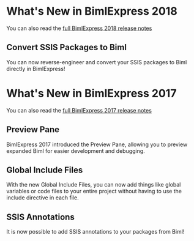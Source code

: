 # What's New in BimlExpress 2018

You can also read the [full BimlExpress 2018 release notes](bimlexpress-release-notes.md)

## Convert SSIS Packages to Biml

You can now reverse-engineer and convert your SSIS packages to Biml directly in BimlExpress!

# What's New in BimlExpress 2017

You can also read the [full BimlExpress 2017 release notes](bimlexpress-release-notes.md)

## Preview Pane

BimlExpress 2017 introduced the Preview Pane, allowing you to preview expanded Biml for easier development and debugging.

## Global Include Files

With the new Global Include Files, you can now add things like global variables or code files to your entire project without having to use the include directive in each file.

## SSIS Annotations

It is now possible to add SSIS annotations to your packages from Biml!